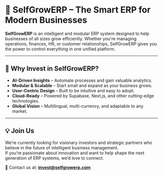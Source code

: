# 🌱 SelfGrowERP – The Smart ERP for Modern Businesses

**SelfGrowERP** is an intelligent and modular ERP system designed to help businesses of all sizes grow efficiently. Whether you're managing operations, finances, HR, or customer relationships, SelfGrowERP gives you the power to control everything in one unified platform.

---

## 🚀 Why Invest in SelfGrowERP?

- **AI-Driven Insights** – Automate processes and gain valuable analytics.
- **Modular & Scalable** – Start small and expand as your business grows.
- **User-Centric Design** – Built to be intuitive and easy to adopt.
- **Cloud-Ready** – Powered by Supabase, Next.js, and other cutting-edge technologies.
- **Global Vision** – Multilingual, multi-currency, and adaptable to any market.

---

## 💡 Join Us

We’re currently looking for visionary investors and strategic partners who believe in the future of intelligent business management.  
If you’re passionate about innovation and want to help shape the next generation of ERP systems, we’d love to connect.

📩 Contact us at: **invest@selfgrowerp.com**
